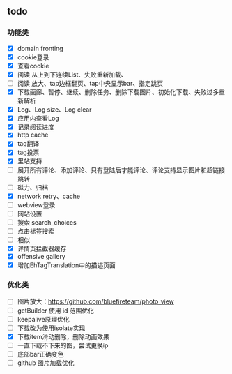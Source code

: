 ## todo
### 功能类
- [x] domain fronting
- [x] cookie登录
- [x] 查看cookie
- [x] 阅读 从上到下连续List、失败重新加载、
- [ ] 阅读 放大、tap边框翻页、tap中央显示bar、指定跳页
- [x] 下载画廊、暂停、继续、删除任务、删除下载图片、初始化下载、失败过多重新解析
- [x]  Log、Log size、Log clear
- [x]  应用内查看Log
- [x]  记录阅读进度
- [x]  http cache
- [x] tag翻译
- [x] tag投票
- [x] 里站支持
- [ ] 展开所有评论、添加评论、只有登陆后才能评论、评论支持显示图片和超链接跳转
- [ ] 磁力、归档
- [x] network retry、cache
- [ ] webview登录
- [ ] 网站设置
- [ ] 搜索 search_choices
- [ ] 点击标签搜索
- [ ] 相似
- [x] 详情页拦截器缓存
- [x] offensive gallery
- [x] 增加EhTagTranslation中的描述页面

### 优化类
- [ ] 图片放大：https://github.com/bluefireteam/photo_view
- [ ] getBuilder 使用 id 范围优化 
- [ ] keepalive原理优化
- [ ] 下载改为使用isolate实现
- [x] 下载item滑动删除，删除动画效果
- [ ] 一直下载不下来的图，尝试更换ip
- [ ] 底部bar正确变色
- [ ] github 图片加载优化
